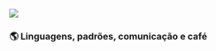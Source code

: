 ![](https://raw.githubusercontent.com/erickwelber/Repositorio/main/GitHub.png)

### 🌎 Linguagens, padrões, comunicação e café
